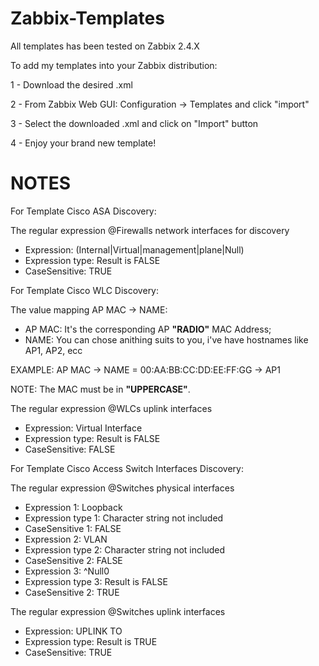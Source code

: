 # Zabbix-Templates

All templates has been tested on Zabbix 2.4.X

To add my templates into your Zabbix distribution:

1 - Download the desired .xml

2 - From Zabbix Web GUI: Configuration -> Templates and click "import"

3 - Select the downloaded .xml and click on "Import" button

4 - Enjoy your brand new template!

# NOTES

For Template Cisco ASA Discovery:

The regular expression @Firewalls network interfaces for discovery
- Expression: (Internal|Virtual|management|plane|Null)
- Expression type: Result is FALSE
- CaseSensitive: TRUE

For Template Cisco WLC Discovery:

The value mapping AP MAC -> NAME:
- AP MAC: It's the corresponding AP <strong>"RADIO"</strong> MAC Address;
- NAME: You can chose anithing suits to you, i've have hostnames like AP1, AP2, ecc

EXAMPLE: AP MAC -> NAME = 00:AA:BB:CC:DD:EE:FF:GG -> AP1

NOTE: The MAC must be in <strong>"UPPERCASE"</strong>.

The regular expression @WLCs uplink interfaces
- Expression: Virtual Interface
- Expression type: Result is FALSE
- CaseSensitive: FALSE

For Template Cisco Access Switch Interfaces Discovery:

The regular expression @Switches physical interfaces
- Expression 1: Loopback
- Expression type 1: Character string not included
- CaseSensitive 1: FALSE
- Expression 2: VLAN
- Expression type 2: Character string not included
- CaseSensitive 2: FALSE
- Expression 3: ^Null0
- Expression type 3: Result is FALSE
- CaseSensitive 2: TRUE

The regular expression @Switches uplink interfaces
- Expression: UPLINK TO
- Expression type: Result is TRUE
- CaseSensitive: TRUE
